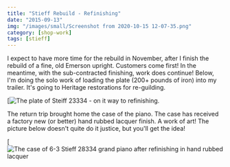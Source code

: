```yaml
---
title: "Stieff Rebuild - Refinishing"
date: "2015-09-13"
img: "/images/small/Screenshot from 2020-10-15 12-07-35.png"
category: [shop-work]
tags: [stieff]
---
```


I expect to have more time for the rebuild in November, after I finish the rebuild of a fine, old Emerson upright. Customers come first! In the meantime, with the sub-contracted finishing, work does continue! Below, I'm doing the solo work of loading the plate (200+ pounds of iron) into my trailer. It's going to Heritage restorations for re-guilding.

[![The plate of Steiff 23334 - on it way to refinishing. ](/images/medium/2015-09-03-08.50.23-576x1024.jpg)

The return trip brought home the case of the piano. The case has received a factory new (or better) hand rubbed lacquer finish. A work of art! The picture below doesn't quite do it justice, but you'll get the idea!

[![The case of 6-3 Stieff 28334 grand piano after refinishing in hand rubbed lacquer](/images/medium/2015-09-07-08.35.12-1024x576.jpg)
